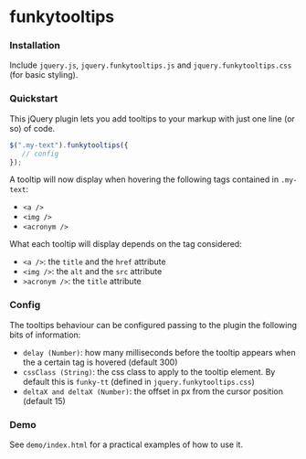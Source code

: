# funkytooltips

### Installation

Include `jquery.js`, `jquery.funkytooltips.js` and `jquery.funkytooltips.css` (for basic styling). 

### Quickstart

This jQuery plugin lets you add tooltips to your markup with just one line (or so) of code.

```js
$(".my-text").funkytooltips({
   // config
});
```

A tooltip will now display when hovering the following tags contained in `.my-text`: 

- `<a />`
- `<img />`
- `<acronym />`

What each tooltip will display depends on the tag considered:

- `<a />`: the `title` and the `href` attribute
- `<img />`: the `alt` and the `src` attribute
- `>acronym />`: the `title` attribute

### Config

The tooltips behaviour can be configured passing to the plugin the following bits of information:

- `delay (Number)`: how many milliseconds before the tooltip appears when the a certain tag is hovered (default 300)
- `cssClass (String)`: the css class to apply to the tooltip element. By default this is `funky-tt` (defined in `jquery.funkytooltips.css`)
- `deltaX and deltaX (Number)`: the offset in px from the cursor position (default 15)

### Demo

See `demo/index.html` for a practical examples of how to use it.

